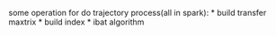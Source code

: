 some operation for do trajectory process(all in spark):
    * build transfer maxtrix
    * build index
    * ibat algorithm
